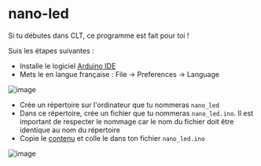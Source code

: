 # nano-led

Si tu débutes dans CLT, ce programme est fait pour toi !

Suis les étapes suivantes :

- Installe le logiciel [Arduino IDE](https://www.arduino.cc/en/software/)
- Mets le en langue française : File -> Preferences -> Language
 
![image](https://github.com/user-attachments/assets/d9098dfb-c433-46bb-a2c2-d6a24f96f09b)

- Crée un répertoire sur l'ordinateur que tu nommeras `nano_led`
- Dans ce répertoire, crée un fichier que tu nommeras `nano_led.ino`. Il est important de respecter le nommage car le nom du fichier doit être identique au nom du répertoire
- Copie le [contenu](nano_led.ino) et colle le dans ton fichier `nano_led.ino`

![image](https://github.com/user-attachments/assets/5b0c64af-37bc-46c4-906d-359f66efe136)


